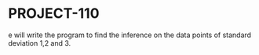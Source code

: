 # PROJECT-110
e will write the program to find the inference on the data points of standard deviation 1,2 and 3.
